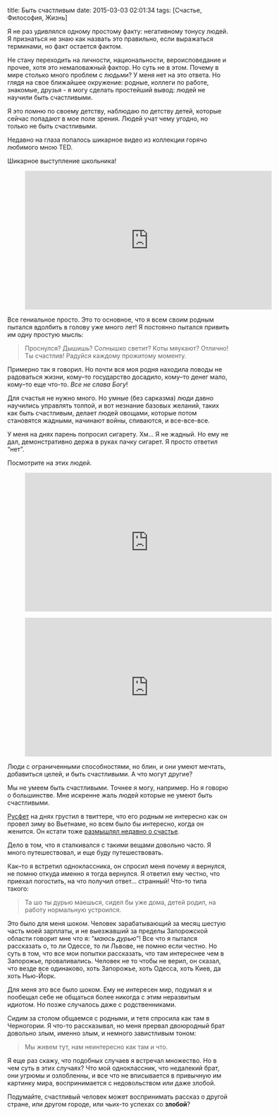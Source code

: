 title: Быть счастливым
date: 2015-03-03 02:01:34
tags: [Счастье, Философия, Жизнь]

Я не раз удивлялся одному простому факту: негативному тонусу людей. Я признаться не знаю как назвать это правильно, если выражаться терминами, но факт остается фактом.

Не стану переходить на личности, национальности, вероисповедание и прочее, хотя это немаловажный фактор. Но суть не в этом. Почему в мире столько много проблем с людьми? У меня нет на это ответа. Но глядя на свое ближайшее окружение: родные, коллеги по работе, знакомые, друзья - я могу сделать простейший вывод: людей не научили быть счастливыми.

Я это помню по своему детству, наблюдаю по детству детей, которые сейчас попадают в мое поле зрения. Людей учат чему угодно, но только не быть счастливыми.

Недавно на глаза попалось шикарное видео из коллекции горячо любимого мною TED.

Шикарное выступление школьника!

<figure><div class="if"><iframe width="560" height="315" src="https://www.youtube.com/embed/h11u3vtcpaY" frameborder="0" allowfullscreen></iframe></div></figure>

Все гениальное просто. Это то основное, что я всем своим родным пытался вдолбить в голову уже много лет! Я постоянно пытался привить им одну простую мысль:

>Проснулся? Дышишь? Солнышко светит? Коты мяукают? Отлично! Ты счастлив! Радуйся каждому прожитому моменту.

Примерно так я говорил. Но почти вся моя родня находила поводы не радоваться жизни, кому–то государство досадило, кому–то денег мало, кому–то еще что-то. *Все не слава Богу*!

Для счастья не нужно много. Но умные (без сарказма) люди давно научились управлять толпой, и вот незнание базовых желаний, таких как быть счастливым, делает людей овощами, которые потом становятся жадными, начинают войны, спиваются, и все-все-все.

У меня на днях парень попросил сигарету. Хм… Я не жадный. Но ему не дал, демонстративно держа в руках пачку сигарет. Я просто ответил “нет”.

Посмотрите на этих людей.

<figure><div class="if"><iframe width="560" height="315" src="https://www.youtube.com/embed/36m1o-tM05g" frameborder="0" allowfullscreen></iframe></div></figure>


<figure><div class="if"><iframe width="560" height="315" src="https://www.youtube.com/embed/HXDy4xhvtG4" frameborder="0" allowfullscreen></iframe></div></figure>

Люди с ограниченными способностями, но блин, и они умеют мечтать, добавиться целей, и быть счастливыми. А что могут другие?

Мы не умеем быть счастливыми. Точнее я могу, например. Но я говорю о большинстве. Мне искренне жаль людей которые не умеют быть счастливыми.

[Русфет](https://twitter.com/Rusfetische/) на днях грустил в твиттере, что его родным не интересно как он провел зиму во Вьетнаме, но всем было бы интересно, когда он женится. Он кстати тоже [размышлял недавно о счастье](http://www.rusfet.com/2015/01/blog-post_29.html).

Дело в том, что я сталкивался с такими вещами довольно часто. Я много путешествовал, и еще буду путешествовать.

Как–то я встретил одноклассника, он спросил меня почему я вернулся, не помню откуда именно я тогда вернулся. Я ответил ему честно, что приехал погостить, на что получил ответ… странный! Что-то типа такого:

>Та шо ты дурью маешься, сидел бы уже дома, детей родил, на работу нормальную устроился.

Это было для меня шоком. Человек зарабатывающий за месяц шестую часть моей зарплаты, и не выезжавший за пределы Запорожской области говорит мне что я: “*маюсь дурью*”! Все что я пытался рассказать о, то ли Одессе, то ли Львове, не помню если честно. Но суть в том, что все мои попытки рассказать, что там интереснее чем в Запорожье, проваливались. Человек не то чтобы не верил, он сказал, что везде все одинаково, хоть Запорожье, хоть Одесса, хоть Киев, да хоть Нью-Йорк.

Для меня это все было шоком. Ему не интересен мир, подумал я и пообещал себе не общаться более никогда с этим неразвитым идиотом. Но позже случалось даже с родственниками.

Сидим за столом общаемся с родными, и тетя спросила как там в Черногории. Я что-то рассказывал, но меня прервал двоюродный брат довольно злым, именно злым, и немного завистливым тоном:

>Мы живем тут, нам неинтересно как там и что.

Я еще раз скажу, что подобных случаев я встречал множество. Но в чем суть в этих случаях? Что мой одноклассник, что недалекий брат, они угрюмы и озлобленны, и все что не вписывается в привычную им картинку мира, воспринимается с недовольством или даже злобой.

Подумайте, счастливый человек может воспринимать рассказ о другой стране, или другом городе, или чьих-то успехах со **злобой**?

